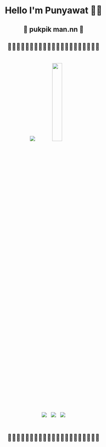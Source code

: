 <p align="center">
  <h1 align="center"> Hello I'm Punyawat 🎈👑 </h1>
  <h2 align="center"> 👹 pukpik man.nn 👻 </h2>
  
  <h2 align="center"> 🎇🎇🎇🎇🎇🎇🎇🎉🎉🎉🎉🎉🎉🎉🎇🎇🎇🎇🎇🎇🎇 </h2>
  
  <div style="align:center"> 
    <h1 align="center"> 
     <img src= https://github-readme-stats.vercel.app/api?username=PunPunyawat&theme=radical&show_icons=true > 
     <img src = https://github-readme-stats.vercel.app/api/top-langs/?username=PunPunyawat&show_icons=true&hide=contribs,prs&cache_seconds=86400&theme=radical width=25%>
    </h1>
  </div>
  
  
<h1 align="center">
  
  <div style="align:center"> 
   <h1 align="center"> 
<!--      <img src=https://cdn.vox-cdn.com/thumbor/EaUuzIdnUGXAs_LokdLgtdrJZCY=/0x0:420x314/1400x1050/filters:focal(136x115:202x181):format(gif)/cdn.vox-cdn.com/uploads/chorus_image/image/55279403/tenor.0.gif width=30%>  -->
   <img src=https://i.gifer.com/origin/f5/f5baef4b6b6677020ab8d091ef78a3bc_w200.gif> 
   <img src=https://i.gifer.com/origin/f5/f5baef4b6b6677020ab8d091ef78a3bc_w200.gif> 
   <img src=https://i.gifer.com/origin/f5/f5baef4b6b6677020ab8d091ef78a3bc_w200.gif> </h1>
  </div>

  <h2 align="center"> 🎇🎇🎇🎇🎇🎇🎇🎉🎉🎉🎉🎉🎉🎉🎇🎇🎇🎇🎇🎇🎇 </h2>
</p>

